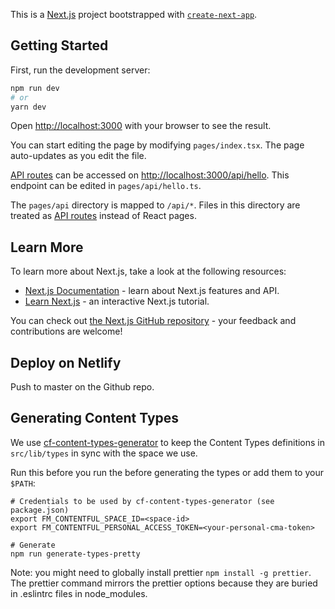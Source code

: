 This is a [Next.js](https://nextjs.org/) project bootstrapped with [`create-next-app`](https://github.com/vercel/next.js/tree/canary/packages/create-next-app).

## Getting Started

First, run the development server:

```bash
npm run dev
# or
yarn dev
```

Open [http://localhost:3000](http://localhost:3000) with your browser to see the result.

You can start editing the page by modifying `pages/index.tsx`. The page auto-updates as you edit the file.

[API routes](https://nextjs.org/docs/api-routes/introduction) can be accessed on [http://localhost:3000/api/hello](http://localhost:3000/api/hello). This endpoint can be edited in `pages/api/hello.ts`.

The `pages/api` directory is mapped to `/api/*`. Files in this directory are treated as [API routes](https://nextjs.org/docs/api-routes/introduction) instead of React pages.

## Learn More

To learn more about Next.js, take a look at the following resources:

- [Next.js Documentation](https://nextjs.org/docs) - learn about Next.js features and API.
- [Learn Next.js](https://nextjs.org/learn) - an interactive Next.js tutorial.

You can check out [the Next.js GitHub repository](https://github.com/vercel/next.js/) - your feedback and contributions are welcome!

## Deploy on Netlify

Push to master on the Github repo.


## Generating Content Types

We use [cf-content-types-generator](https://github.com/contentful-userland/cf-content-types-generator) to keep the Content Types definitions in `src/lib/types` in sync with the space we use.

Run this before you run the before generating the types or add them to your `$PATH`:
```shell
# Credentials to be used by cf-content-types-generator (see package.json)
export FM_CONTENTFUL_SPACE_ID=<space-id>
export FM_CONTENTFUL_PERSONAL_ACCESS_TOKEN=<your-personal-cma-token>

# Generate
npm run generate-types-pretty
```

Note: you might need to globally install prettier `npm install -g prettier`. The prettier command mirrors the prettier options because they are buried in .eslintrc files in node_modules.
